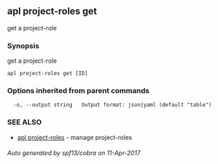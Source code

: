 ## apl project-roles get

get a project-role

### Synopsis


get a project-role

```
apl project-roles get [ID]
```

### Options inherited from parent commands

```
  -o, --output string   Output format: json|yaml (default "table")
```

### SEE ALSO
* [apl project-roles](apl_project-roles.md)	 - manage project-roles

###### Auto generated by spf13/cobra on 11-Apr-2017
